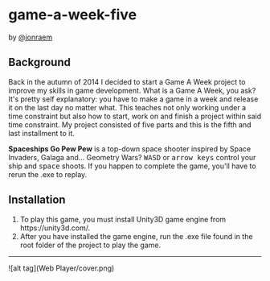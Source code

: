 # game-a-week-five
by [@jonraem](https://twitter.com/jonraem/)

<h2> Background </h2>
<p> Back in the autumn of 2014 I decided to start a Game A Week project to improve my skills in game development. What is a Game A Week, you ask? It's pretty self explanatory: you have to make a game in a week and release it on the last day no matter what. This teaches not only working under a time constraint but also how to start, work on and finish a project within said time constraint. My project consisted of five parts and this is the fifth and last installment to it. </p>
<p> <strong>Spaceships Go Pew Pew</strong> is a top-down space shooter inspired by Space Invaders, Galaga and... Geometry Wars? <kbd>WASD</kbd> or <kbd>arrow keys</kbd> control your ship and <kbd>space</kbd> shoots. If you happen to complete the game, you'll have to rerun the .exe to replay. </p>

<h2> Installation </h2>
<ol>
  <li> To play this game, you must install Unity3D game engine from https://unity3d.com/. </li>
  <li> After you have installed the game engine, run the .exe file found in the root folder of the project to play the game. </li>
</ol>

---

![alt tag](Web Player/cover.png)
